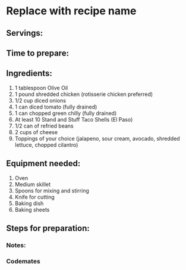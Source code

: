 # Replace with recipe name

## Servings: 

## Time to prepare: 

## Ingredients:
1. 1 tablespoon Olive Oil
2. 1 pound shredded chicken (rotisserie chicken preferred)
3. 1/2 cup diced onions
4. 1 can diced tomato (fully drained)
5. 1 can chopped green chilly (fully drained)
6. At least 10 Stand and Stuff Taco Shells (El Paso)
7. 1/2 can of refried beans 
8. 2 cups of cheese
9. Toppings of your choice (jalapeno, sour cream, avocado, shredded lettuce, chopped cilantro)

## Equipment needed:
1. Oven
2. Medium skillet
3. Spoons for mixing and stirring
4. Knife for cutting
5. Baking dish
6. Baking sheets

## Steps for preparation:



### Notes:



### Codemates #
